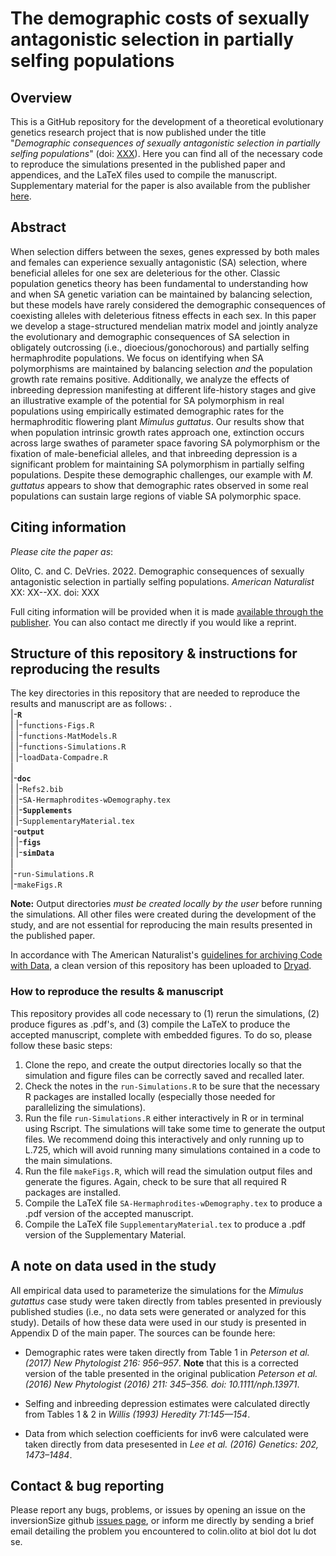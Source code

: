 # The demographic costs of sexually antagonistic selection in partially selfing populations

## Overview

This is a GitHub repository for the development of a theoretical evolutionary genetics research project that is now published under the title "*Demographic consequences of sexually antagonistic selection in partially selfing populations*" (doi: [XXX](https://doi.org/...)). Here you can find all of the necessary code to reproduce the simulations presented in the published paper and appendices, and the LaTeX files used to compile the manuscript. Supplementary material for the paper is also available from the publisher [here](https://www.journals.uchicago.edu/toc/an/current).


## Abstract
When selection differs between the sexes, genes expressed by both males and females can experience sexually antagonistic (SA) selection, where beneficial alleles for one sex are deleterious for the other. Classic population genetics theory has been fundamental to understanding how and when SA genetic variation can be maintained by balancing selection, but these models have rarely considered the demographic consequences of coexisting alleles with deleterious fitness effects in each sex. In this paper we develop a stage-structured mendelian matrix model and jointly analyze the evolutionary and demographic consequences of SA selection in obligately outcrossing (i.e., dioecious/gonochorous) and partially selfing hermaphrodite populations. We focus on identifying when SA polymorphisms are maintained by balancing selection *and* the population growth rate remains positive. Additionally, we analyze the effects of inbreeding depression manifesting at different life-history stages and give an illustrative example of the potential for SA polymorphism in real populations using empirically estimated demographic rates for the hermaphroditic flowering plant *Mimulus guttatus*. Our results show that when population intrinsic growth rates approach one, extinction occurs across large swathes of parameter space favoring SA polymorphism or the fixation of male-beneficial alleles, and that inbreeding depression is a significant problem for maintaining SA polymorphism in partially selfing populations. Despite these demographic challenges, our example with *M. guttatus* appears to show that demographic rates observed in some real populations can sustain large regions of viable SA polymorphic space.


## Citing information
*Please cite the paper as*:

 Olito, C. and C. DeVries. 2022. Demographic consequences of sexually antagonistic selection in partially selfing populations. *American Naturalist* XX: XX--XX. doi: XXX

Full citing information will be provided when it is made [available through the publisher](https://www.journals.uchicago.edu/toc/an/current). You can also contact me directly if you would like a reprint. 


## Structure of this repository & instructions for reproducing the results

The key directories in this repository that are needed to reproduce the results and manuscript are as follows:
.  
|-**`R`**   
|    |-`functions-Figs.R`  
|    |-`functions-MatModels.R`  
|    |-`functions-Simulations.R`  
|    |-`loadData-Compadre.R`  
|  
|-**`doc`**  
|        |-`Refs2.bib`  
|        |-`SA-Hermaphrodites-wDemography.tex`  
|        |-**`Supplements`**  
|            |-`SupplementaryMaterial.tex`  
|-**`output`**  
|    |-**`figs`**  
|    |-**`simData`**  
|  
|-`run-Simulations.R`  
|-`makeFigs.R`  

**Note:** Output directories *must be created locally by the user* before running the simulations. All other files were created during the development of the study, and are not essential for reproducing the main results presented in the published paper.

In accordance with The American Naturalist's [guidelines for archiving Code with Data](http://comments.amnat.org/2021/12/guidelines-for-archiving-code-with-data.html), a clean version of this repository has been uploaded to [Dryad](https://datadryad.org/stash).


###  How to reproduce the results & manuscript

This repository provides all code necessary to (1) rerun the simulations, (2) produce figures as .pdf's, and (3) compile the LaTeX to produce the accepted manuscript, complete with embedded figures. To do so, please follow these basic steps:

1. Clone the repo, and create the output directories locally so that the simulation and figure files can be correctly saved and recalled later.
2. Check the notes in the `run-Simulations.R` to be sure that the necessary R packages are installed locally (especially those needed for parallelizing the simulations).
3. Run the file `run-Simulations.R` either interactively in R or in terminal using Rscript. The simulations will take some time to generate the output files. We recommend doing this interactively and only running up to L.725, which will avoid running many simulations contained in a code to the main simulations.
4. Run the file `makeFigs.R`, which will read the simulation output files and generate the figures. Again, check to be sure that all required R packages are installed.
5. Compile the LaTeX file `SA-Hermaphrodites-wDemography.tex` to produce a .pdf version of the accepted manuscript.
6. Compile the LaTeX file `SupplementaryMaterial.tex` to produce a .pdf version of the Supplementary Material.

## A note on data used in the study

All empirical data used to parameterize the simulations for the *Mimulus gutattus* case study were taken directly from tables presented in previously published studies (i.e., no data sets were generated or analyzed for this study). Details of how these data were used in our study is presented in Appendix D of the main paper. The sources can be founde here:

- Demographic rates were taken directly from Table 1 in *Peterson et al. (2017) New Phytologist 216: 956–957*. **Note** that this is a corrected version of the table presented in the original publication *Peterson et al. (2016) New Phytologist (2016) 211: 345–356. doi: 10.1111/nph.13971*.

- Selfing and inbreeding depression estimates were calculated directly from Tables 1 & 2 in *Willis (1993) Heredity 71:145—154*.

- Data from which selection coefficients for inv6 were calculated were taken directly from data presesented in *Lee et al. (2016) Genetics: 202, 1473–1484*.

## Contact & bug reporting

Please report any bugs, problems, or issues by opening an issue on the inversionSize github [issues page](https://github.com/colin-olito/SA-Hermaphrodites-wDemography/issues), or inform me directly by sending a brief email detailing the problem you encountered to colin.olito at biol dot lu dot se.